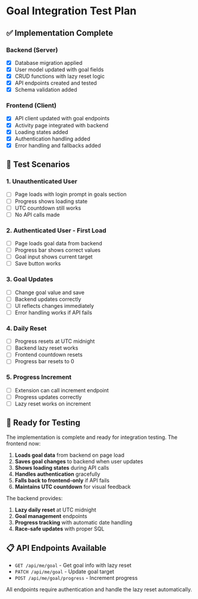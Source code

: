 # Goal Integration Test Plan

## ✅ Implementation Complete

### Backend (Server)

- [x] Database migration applied
- [x] User model updated with goal fields
- [x] CRUD functions with lazy reset logic
- [x] API endpoints created and tested
- [x] Schema validation added

### Frontend (Client)

- [x] API client updated with goal endpoints
- [x] Activity page integrated with backend
- [x] Loading states added
- [x] Authentication handling added
- [x] Error handling and fallbacks added

## 🧪 Test Scenarios

### 1. Unauthenticated User

- [ ] Page loads with login prompt in goals section
- [ ] Progress shows loading state
- [ ] UTC countdown still works
- [ ] No API calls made

### 2. Authenticated User - First Load

- [ ] Page loads goal data from backend
- [ ] Progress bar shows correct values
- [ ] Goal input shows current target
- [ ] Save button works

### 3. Goal Updates

- [ ] Change goal value and save
- [ ] Backend updates correctly
- [ ] UI reflects changes immediately
- [ ] Error handling works if API fails

### 4. Daily Reset

- [ ] Progress resets at UTC midnight
- [ ] Backend lazy reset works
- [ ] Frontend countdown resets
- [ ] Progress bar resets to 0

### 5. Progress Increment

- [ ] Extension can call increment endpoint
- [ ] Progress updates correctly
- [ ] Lazy reset works on increment

## 🚀 Ready for Testing

The implementation is complete and ready for integration testing. The frontend now:

1. **Loads goal data** from backend on page load
2. **Saves goal changes** to backend when user updates
3. **Shows loading states** during API calls
4. **Handles authentication** gracefully
5. **Falls back to frontend-only** if API fails
6. **Maintains UTC countdown** for visual feedback

The backend provides:

1. **Lazy daily reset** at UTC midnight
2. **Goal management** endpoints
3. **Progress tracking** with automatic date handling
4. **Race-safe updates** with proper SQL

## 📋 API Endpoints Available

- `GET /api/me/goal` - Get goal info with lazy reset
- `PATCH /api/me/goal` - Update goal target
- `POST /api/me/goal/progress` - Increment progress

All endpoints require authentication and handle the lazy reset automatically.
